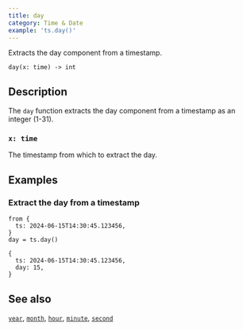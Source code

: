 ```yaml
---
title: day
category: Time & Date
example: 'ts.day()'
---
```


Extracts the day component from a timestamp.

```tql
day(x: time) -> int
```

## Description

The `day` function extracts the day component from a timestamp as an integer
(1-31).

### `x: time`

The timestamp from which to extract the day.

## Examples

### Extract the day from a timestamp

```tql
from {
  ts: 2024-06-15T14:30:45.123456,
}
day = ts.day()
```

```tql
{
  ts: 2024-06-15T14:30:45.123456,
  day: 15,
}
```

## See also

[`year`](/reference/functions/year),
[`month`](/reference/functions/month),
[`hour`](/reference/functions/hour),
[`minute`](/reference/functions/minute),
[`second`](/reference/functions/second)
